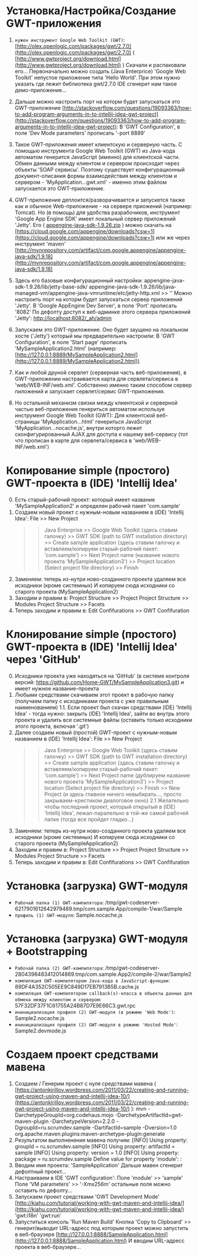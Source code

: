 Установка/Настройка/Создание GWT-приложения
===========================================
1. `нужен инструмент Google Web Toolkit (GWT)`: [http://olex.openlogic.com/packages/gwt/2.7.0](http://olex.openlogic.com/packages/gwt/2.7.0) ( [http://www.gwtproject.org/download.html](http://www.gwtproject.org/download.html) )
   Скачали и распаковали его...
   Первоначально можно создать (Java Enterprice) 'Google Web Toolkit' непустое приложение типа 'Hello World'. При этом нужно указать где лежит библиотека gwt/2.7.0
   IDE сгенерит нам такое демо-приложение...
2. Дальше можно настроить порт на которм будет запускаться это GWT-приложение [http://stackoverflow.com/questions/19093363/how-to-add-program-arguments-in-to-intellij-idea-gwt-project](http://stackoverflow.com/questions/19093363/how-to-add-program-arguments-in-to-intellij-idea-gwt-project):
   В 'GWT Configuration', в поле 'Dev Mode parameters' прописать '-port 8889'
3. Такое GWT-приложения имеет клиентскую и серверную часть.
   С помощью инструмента Google Web Toolkit (GWT) из Java-кода автоматом генерится JavaScript (именно) для клиентской части.
   Обмен данными между клиентом и сервером происходит через объекты 'SOAP сервисы'.
   Поэтому существует конфигурационный документ-описания формы взаимодействия между клиентом и сервером - 'MyApplication...gwt.xml' - именно этим файлом запускается это GWT-приложение.
4. GWT-приложение деплоится/разворачивается и запускется также как и обычное Web-приложение - на сервере приожений (например: Tomcat).
   Но (в помощь) для удобства разрабочиков, инструмент 'Google App Engine SDK' имеет локальный сервер приложений 'Jetty'. Его ( [appengine-java-sdk-1.9.26.zip](https://storage.googleapis.com/appengine-sdks/featured/appengine-java-sdk-1.9.26.zip) ) можно скачать на [https://cloud.google.com/appengine/downloads?csw=1](https://cloud.google.com/appengine/downloads?csw=1)
   или же через инструмент 'maven' [http://mvnrepository.com/artifact/com.google.appengine/appengine-java-sdk/1.9.18](http://mvnrepository.com/artifact/com.google.appengine/appengine-java-sdk/1.9.18)
5. Здесь его базовые конфигурационный настройки:
   appengine-java-sdk-1.9.26/lib/jetty-base-sdk/
   appengine-java-sdk-1.9.26/lib/java-managed-vm/appengine-java-vmruntime/etc/jetty-http.xml >> '<Set name="port"><Property name="jetty.port" default="8080" /></Set>'
   Можно настроить порт на которм будет запускаться сервер приложений 'Jetty'. В 'Google AppEngine Dev Server', в поле 'Port' прописать '8082'
   По дефолту доступ к веб-админке этого сервера приложений 'Jetty': [http://localhost:8082/_ah/admin](http://localhost:8082/_ah/admin)
6. Запускаем это GWT-приложение.
   Оно будет заущено на локальном хосте ('Jetty') который мы предварительно настроили:
   В 'GWT Configuration', в поле 'Start page' прописать 'MySampleApplication2.html'
   (например: [http://127.0.0.1:8889/MySampleApplication2.html](http://127.0.0.1:8889/MySampleApplication2.html))
   
7. Как и любой друной сервлет (серверная часть веб-приложения), в GWT-приложении настраивается карта для сервлета/сервиса в 'web/WEB-INF/web.xml'.
   Собственно именно таким способом сервер пиложений и запускает сервлет/сервис GWT-приложения.
8. Но остальной механизм связки между клиентской и серверной частью веб-приложения генериться автоматом используя инструмент Google Web Toolkit (GWT):
   Для клиентской веб-страницы 'MyApplication...html' генериться JavaScript 'MyApplication...nocache.js', внутри которго лежит сконфигурированный AJAX для доступа к нашему веб-сервису (тот что прописан в карте для сервлета/сервиса в 'web/WEB-INF/web.xml')

Копирование simple (простого) GWT-проекта в (IDE) 'Intellij Idea'
=================================================================
0. Есть старый-рабочий проект: который имеет название 'MySampleApplication2' и определен рабочий пакет 'com.sample'
1. Создаем новый проект с нужным-новым названием в (IDE) 'Intellij Idea':
   File >> New Project
   >> Java Enterprise >> Google Web Toolkit (здесь ставим галочку) >> GWT SDK (path to GWT installation directory) >> Create sample application (здесь ставим галочку и вставляем/копируем старый-рабочий пакет: 'com.sample') >> Next
   >> Project name (название нового проекта 'MySampleApplication3') >> Project location (Select project file directory) >> Finish
2. Заменяем: теперь из-нутри ново-созданного проекта удаляем все исходники (кроме системных) И копируем сюда исходники со старого проекта (MySampleApplication2)
3. Заходим и правим в:
   Project Structure >> Project
   Project Structure >> Modules
   Project Structure >> Facets
4. Теперь заходим и правим в:
   Edit Confifurations >> GWT Confifuration

Клонирование simple (простого) GWT-проекта в (IDE) 'Intellij Idea' через 'GitHub'
=================================================================================
0. Исходники проекта уже находяться на 'GitHub' (в системе контроля версий: https://github.com/Home-GWT/MySampleApplication3.git) и имеет нужное название-проекта
1. Любыми средствами скачиваем этот проект в рабочую папку (получаем папку с исходниками проекта с уже правильным наименованием)
1.1. Если проект был скачан средствами (IDE) 'Intellij Idea' - тогда нужно: закрыть (IDE) 'Intellij Idea', зайти во внутрь этого проекта и удалить все системные файлы (оставить только исходники этого проекта, включая '.git')
2. Далее создаем новый (простой) GWT-проект с нужным-новым названием в (IDE) 'Intellij Idea':
   File >> New Project
   >> Java Enterprise >> Google Web Toolkit (здесь ставим галочку) >> GWT SDK (path to GWT installation directory) >> Create sample application (здесь ставим галочку и вставляем/копируем старый-рабочий пакет: 'com.sample') >> Next
   >> Project name (дублируем название нового проекта 'MySampleApplication3') >> Project location (Select project file directory) >> Finish >> New Project (и здесь главное ничего невыбирать..., просто закрываем-крестиком диалоговое окно)
2.1 Желательно чтобы последний проект, который открытый в (IDE) 'Intellij Idea', лежал-паралельно в той-же самой рабочей папке (тогда все пройдет гладко...)
3. Заменяем: теперь из-нутри ново-созданного проекта удаляем все исходники (кроме системных) И копируем сюда исходники со старого проекта (MySampleApplication2)
4. Заходим и правим в:
   Project Structure >> Project
   Project Structure >> Modules
   Project Structure >> Facets
5. Теперь заходим и правим в:
   Edit Confifurations >> GWT Confifuration


Установка (загрузка) GWT-модуля
===============================
* `Рабочай папка (1) GWT-компилятора`: /tmp/gwt-codeserver-6217901612642979489.tmp/com.sample.App/compile-1/war/Sample
* `профиль (1) GWT-модуля`: Sample.nocache.js


Установка (загрузка) GWT-модуля + Bootstrapping
===============================================
* `Рабочай папка (2) GWT-компилятора`: /tmp/gwt-codeserver-2804398483412014869.tmp/com.sample.App2/compile-2/war/Sample2
* `компиляция GWT-компилятором Java-кода в JavaScript-функции`: 89DF4A352C505EE9C849D17EB7913B5B.cache.js
* `компиляция GWT-компилятором callback(s)-класса в объекты данных для обмена между клиентом и сервером`: 57F32DF37F1C61755A24B87D7E9E66C3.gwt.rpc
* `ининициализация профиля (2) GWT-модуля (в режиме 'Web Mode')`: Sample2.nocache.js
* `ининициализация профиля (2) GWT-модуля в режиме 'Hosted Mode'`: Sample2.devmode.js


Создаем проект средствами мавена
================================
1. Создаем / Генерим проект с нуля средствами мавена ( [https://antonkirillov.wordpress.com/2011/03/22/creating-and-running-gwt-project-using-maven-and-intellij-idea-10/](https://antonkirillov.wordpress.com/2011/03/22/creating-and-running-gwt-project-using-maven-and-intellij-idea-10/) ):
   mvn -DarchetypeGroupId=org.codehaus.mojo -DarchetypeArtifactId=gwt-maven-plugin -DarchetypeVersion=2.2.0 -DgroupId=ru.scrumdev.sample -DartifactId=sample -Dversion=1.0 org.apache.maven.plugins:maven-archetype-plugin:generate
2. Результатом выполненения мавена получим:
[INFO] Using property: groupId = ru.scrumdev.sample
[INFO] Using property: artifactId = sample
[INFO] Using property: version = 1.0
[INFO] Using property: package = ru.scrumdev.sample
Define value for property 'module': : 
3. Вводим имя проекта: 'SampleApplication'
   Дальше мавен сгенерит дефолтный проект...
4. Настраиваем в IDE 'GWT configuration':
   Поле 'module' >> 'sample'
   Поле 'VM parameters' >> '-Xmx256m'
   остальные поля можно оставить по дефолту...
5. Запускаем проект средствами 'GWT Development Mode' [http://kiahu.com/tutorial/working-with-gwt-maven-and-intellij-idea/](http://kiahu.com/tutorial/working-with-gwt-maven-and-intellij-idea/)
   'gwt:i18n'
   'gwt:run'
6. Запуститься консоль 'Run Maven Build'
   Кнопка 'Copy to Clipboard' >> генерит/выводит URL-адресс под которым проект можно запустить в веб-браузере [http://127.0.0.1:8888/SampleApplication.html](http://127.0.0.1:8888/SampleApplication.html)
   И вводим URL-адресс проекта в веб-браузере...
